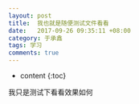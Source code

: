 ```yaml
---
layout: post
title:  我也就是随便测试文件看看
date:   2017-09-26 09:35:11 +08:00
category: 于承鑫
tags: 学习
comments: true
---
```


* content
{:toc}

我只是测试下看看效果如何